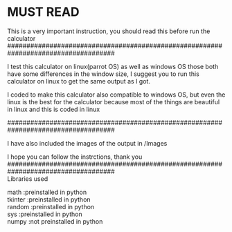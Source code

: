 <h1>MUST READ</h1>
This is a very important instruction, you should read this before run the calculator
####################################################################################


I test this calculator on linux(parrot OS) as well as windows OS those both have
some differences in the window size, I suggest you to run this calculator on
linux to get the same output as I got.

I coded to make this calculator also compatible to windows OS, but even the linux
is the best for the calculator because most of the things are beautiful in linux 
and this is coded in linux

####################################################################################

I have also included the images of the output in /Images

I hope you can follow the instrctions, thank you
####################################################################################
<br>Libraries used

math    :preinstalled in python<br>
tkinter :preinstalled in python<br>
random  :preinstalled in python<br>
sys     :preinstalled in python<br>
numpy   :not preinstalled in python

